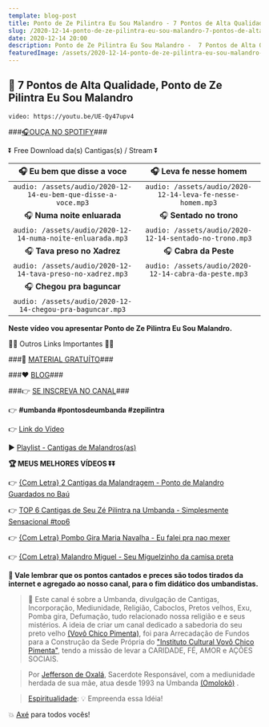 ```yaml
---
template: blog-post
title: Ponto de Ze Pilintra Eu Sou Malandro - 7 Pontos de Alta Qualidade
slug: /2020-12-14-ponto-de-ze-pilintra-eu-sou-malandro-7-pontos-de-alta-qualidade
date: 2020-12-14 20:00
description: Ponto de Ze Pilintra Eu Sou Malandro -  7 Pontos de Alta Qualidade
featuredImage: /assets/2020-12-14-ponto-de-ze-pilintra-eu-sou-malandro-7-pontos-de-alta-qualidade.jpg
---
```

## **👊 7 Pontos de Alta Qualidade, Ponto de Ze Pilintra Eu Sou Malandro**

<!-- #1: Embed through web URL -->
`video: https://youtu.be/UE-Qy47upv4`

###<a href='https://vovochicopimenta.cyou/spotify' rel="nofollown noopener noreferrer" target="_blank">🎧OUÇA NO SPOTIFY</a>###

⏬ Free Download da(s) Cantigas(s) / Stream ⏬

|🎧 __Eu bem que disse a voce__|🎧 __Leva fe nesse homem__|
| :---: | :---: |
|`audio: /assets/audio/2020-12-14-eu-bem-que-disse-a-voce.mp3`|`audio: /assets/audio/2020-12-14-leva-fe-nesse-homem.mp3`|
|🎧 __Numa noite enluarada__|🎧 __Sentado no trono__|
|`audio: /assets/audio/2020-12-14-numa-noite-enluarada.mp3`|`audio: /assets/audio/2020-12-14-sentado-no-trono.mp3`|
|🎧 __Tava preso no Xadrez__|🎧 __Cabra da Peste__|
|`audio: /assets/audio/2020-12-14-tava-preso-no-xadrez.mp3`|`audio: /assets/audio/2020-12-14-cabra-da-peste.mp3`|
|🎧 __Chegou pra baguncar__||
|`audio: /assets/audio/2020-12-14-chegou-pra-baguncar.mp3`||

**Neste vídeo vou apresentar Ponto de Ze Pilintra Eu Sou Malandro.**

🔽🔽 Outros Links Importantes 🔽🔽

###🎁 <a href='https://linktr.ee/vovochicopimenta' rel="nofollown noopener noreferrer" target="_blank">MATERIAL GRATUÍTO</a>###

###❤ <a href='https://vovochicopimenta.cyou/blog' rel="nofollown noopener noreferrer">BLOG</a>###

###👉 <a href='https://www.youtube.com/channel/UCQdWrQlNuy2CAWrsGGDs_Wg?sub_confirmation=1' rel="nofollown noopener noreferrer" target="_blank">SE INSCREVA NO CANAL</a>###

👉 **#umbanda #pontosdeumbanda #zepilintra**

👉 <a href='https://youtu.be/UE-Qy47upv4' rel="nofollown noopener noreferrer" target="_blank">Link do Vídeo</a>

▶ <a href='https://www.youtube.com/playlist?list=PL4hRMyhBiogOx_D2KGXWYBVv_P0Z3ucbF' rel="nofollown noopener noreferrer" target="_blank">Playlist - Cantigas de Malandros(as)</a>

**🏆 MEUS MELHORES VÍDEOS ⏬⏬**

👉 <a href='https://www.youtube.com/watch?v=d2ULJkuX4Ao' rel="nofollown noopener noreferrer" target="_blank">{Com Letra} 2 Cantigas da Malandragem - Ponto de Malandro Guardados no Baú</a>

👉 <a href='https://www.youtube.com/watch?v=f4laXXl56mA&t=46s' rel="nofollown noopener noreferrer" target="_blank">TOP 6 Cantigas de Seu Zé Pilintra na Umbanda - Simplesmente Sensacional #top6</a>

👉 <a href='https://www.youtube.com/watch?v=WIXm-dTqq_Y' rel="nofollown noopener noreferrer" target="_blank">{Com Letra} Pombo Gira Maria Navalha - Eu falei pra nao mexer</a>

👉 <a href='https://www.youtube.com/watch?v=9SA-96qEQhw&t=72s' rel="nofollown noopener noreferrer" target="_blank">{Com Letra} Malandro Miguel - Seu Miguelzinho da camisa preta</a>

**🔴 Vale lembrar que os pontos cantados e preces são todos tirados da internet e agregado ao nosso canal, para o fim didático dos umbandistas.**

>🙏 Este canal é sobre a Umbanda, divulgação de Cantigas, Incorporação, Mediunidade, Religião, Caboclos, Pretos velhos, Exu, Pomba gira, Defumação, tudo relacionado nossa religião e  e seus mistérios.
A ideia de criar um canal dedicado a sabedoria do seu preto velho <a href='https://vovochicopimenta.cyou' rel="nofollown noopener noreferrer">(Vovô Chico Pimenta)</a>, foi para Arrecadação de Fundos para a Construção da Sede Própria do <a href='https://vovochicopimenta.cyou' rel="nofollown noopener noreferrer">"Instituto Cultural Vovô Chico Pimenta"</a>, tendo a missão de levar a CARIDADE, FÉ, AMOR e AÇÕES SOCIAIS.

>Por <a href='https://www.youtube.com/channel/UCvjsa9RBIztSUkd1JioCjJQ?sub_confirmation=1' rel="nofollown noopener noreferrer" target="_blank">Jefferson de Oxalá</a>, Sacerdote Responsável, com a mediunidade herdada de sua mãe, atua desde 1993 na Umbanda <a href='https://pt.wikipedia.org/wiki/Omolok%C3%B4' rel="nofollown noopener noreferrer" target="_blank">(Omolokô)</a> .

><a href='https://pt.wikipedia.org/wiki/Espiritualidade' rel="nofollown noopener noreferrer" target="_blank">Espiritualidade</a>: 💡 Empreenda essa Idéia!

💥 <a href='https://pt.wikipedia.org/wiki/Ax%C3%A9' rel="nofollown noopener noreferrer" target="_blank">Axé</a> para todos vocês!